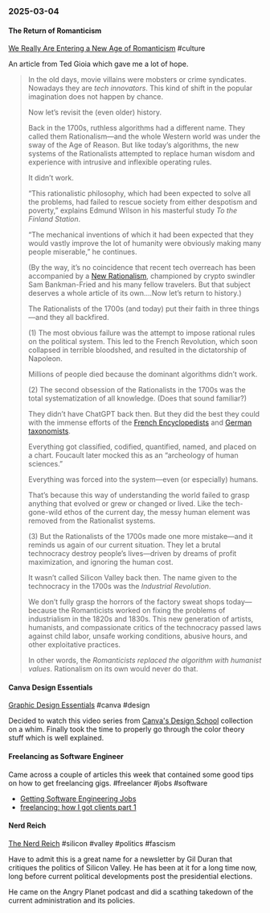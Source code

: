### 2025-03-04
#### The Return of Romanticism
[We Really Are Entering a New Age of Romanticism](https://www.honest-broker.com/p/we-really-are-entering-a-new-age) #culture 

An article from Ted Gioia which gave me a lot of hope.

> In the old days, movie villains were mobsters or crime syndicates. Nowadays they are _tech innovators_. This kind of shift in the popular imagination does not happen by chance.
> 
> Now let’s revisit the (even older) history.
> 
> Back in the 1700s, ruthless algorithms had a different name. They called them Rationalism—and the whole Western world was under the sway of the Age of Reason. But like today’s algorithms, the new systems of the Rationalists attempted to replace human wisdom and experience with intrusive and inflexible operating rules.
> 
> It didn’t work.
> 
> “This rationalistic philosophy, which had been expected to solve all the problems, had failed to rescue society from either despotism and poverty,” explains Edmund Wilson in his masterful study _To the Finland Station_.
> 
> “The mechanical inventions of which it had been expected that they would vastly improve the lot of humanity were obviously making many people miserable,” he continues.
> 
> (By the way, it’s no coincidence that recent tech overreach has been accompanied by a [New Rationalism](https://davidzmorris.substack.com/p/whats-so-bad-about-rationalism), championed by crypto swindler Sam Bankman-Fried and his many fellow travelers. But that subject deserves a whole article of its own….Now let’s return to history.)
> 
> The Rationalists of the 1700s (and today) put their faith in three things—and they all backfired.
> 
> (1) The most obvious failure was the attempt to impose rational rules on the political system. This led to the French Revolution, which soon collapsed in terrible bloodshed, and resulted in the dictatorship of Napoleon.
> 
> Millions of people died because the dominant algorithms didn’t work.
> 
> (2) The second obsession of the Rationalists in the 1700s was the total systematization of all knowledge. (Does that sound familiar?)
> 
> They didn’t have ChatGPT back then. But they did the best they could with the immense efforts of the [French Encyclopedists](https://en.wikipedia.org/wiki/Encyclop%C3%A9distes) and [German taxonomists](https://en.wikipedia.org/wiki/Category:German_taxonomists).
> 
> Everything got classified, codified, quantified, named, and placed on a chart. Foucault later mocked this as an “archeology of human sciences.”
> 
> Everything was forced into the system—even (or especially) humans.
> 
> That’s because this way of understanding the world failed to grasp anything that evolved or grew or changed or lived. Like the tech-gone-wild ethos of the current day, the messy human element was removed from the Rationalist systems.
> 
> (3) But the Rationalists of the 1700s made one more mistake—and it reminds us again of our current situation. They let a brutal technocracy destroy people’s lives—driven by dreams of profit maximization, and ignoring the human cost.
> 
> It wasn’t called Silicon Valley back then. The name given to the technocracy in the 1700s was the _Industrial Revolution_.
> 
> We don’t fully grasp the horrors of the factory sweat shops today—because the Romanticists worked on fixing the problems of industrialism in the 1820s and 1830s. This new generation of artists, humanists, and compassionate critics of the technocracy passed laws against child labor, unsafe working conditions, abusive hours, and other exploitative practices.
> 
> In other words, the _Romanticists replaced the algorithm with humanist values_. Rationalism on its own would never do that.
#### Canva Design Essentials
[Graphic Design Essentials](https://www.canva.com/designschool/courses/graphic-design-essentials/) #canva #design

Decided to watch this video series from [Canva's Design School](https://www.canva.com/designschool/) collection on a whim. Finally took the time to properly go through the color theory stuff which is well explained.

#### Freelancing as Software Engineer
Came across a couple of articles this week that contained some good tips on how to get freelancing gigs. #freelancer #jobs #software 

* [Getting Software Engineering Jobs](https://ludic.mataroa.blog/blog/ludics-guide-to-getting-software-engineering-jobs/?utm_source=changelog-news)
* [freelancing: how I got clients part 1](https://news.ycombinator.com/item?id=43158262)

#### Nerd Reich
[The Nerd Reich](https://www.thenerdreich.com/) #silicon #valley #politics #fascism

Have to admit this is a great name for a newsletter by Gil Duran that critiques the politics of Silicon Valley. He has been at it for a long time now, long before current political developments post the presidential elections.

He came on the Angry Planet podcast and did a scathing takedown of the current administration and its policies.